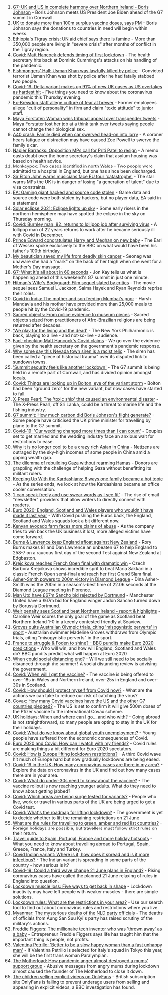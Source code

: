 1. [G7: UK and US in complete harmony over Northern Ireland - Boris Johnson](https://www.bbc.co.uk/news/uk-politics-57433296) - Boris Johnson meets US President Joe Biden ahead of the G7 summit in Cornwall.
2. [UK to donate more than 100m surplus vaccine doses, says PM](https://www.bbc.co.uk/news/uk-57436535) - Boris Johnson says the donations to countries in need will begin within weeks.
3. [Ethiopia's Tigray crisis: UN aid chief says there is famine](https://www.bbc.co.uk/news/world-africa-57432280) - More than 350,000 people are living in "severe crisis" after months of conflict in the Tigray region.
4. [Covid: Matt Hancock defends timing of first lockdown](https://www.bbc.co.uk/news/uk-politics-57425830) - The health secretary hits back at Dominic Cummings's attacks on his handling of the pandemic.
5. [Fishmongers' Hall: Usman Khan was lawfully killed by police](https://www.bbc.co.uk/news/uk-england-london-57424420) - Convicted terrorist Usman Khan was shot by police after he had fatally stabbed two people.
6. [Covid-19: Delta variant makes up 91% of new UK cases as US overtakes as hardest hit](https://www.bbc.co.uk/news/uk-57430420) - Five things you need to know about the coronavirus pandemic this Thursday evening.
7. [Ex-Brewdog staff allege culture of fear at brewer](https://www.bbc.co.uk/news/business-57428258) - Former employees allege "cult of personality" in firm and claim "toxic attitude" to junior staff.
8. [Maya Forstater: Woman wins tribunal appeal over transgender tweets](https://www.bbc.co.uk/news/uk-57426579) - Maya Forstater lost her job at a think tank over tweets saying people cannot change their biological sex.
9. [A40 crash: Family died when car swerved head-on into lorry](https://www.bbc.co.uk/news/uk-england-oxfordshire-57427577) - A coroner hears fatigue or distraction may have caused Zoe Powell to swerve the family's car.
10. [Napier Barracks: Opposition MPs call for Priti Patel to resign](https://www.bbc.co.uk/news/uk-england-kent-57432760) - A memo casts doubt over the home secretary's claim that asylum housing was based on health advice.
11. [Monkeypox: Two cases identified in north Wales](https://www.bbc.co.uk/news/uk-wales-57431322) - Two people were admitted to a hospital in England, but one has since been discharged.
12. [Sir Elton John warns musicians face EU tour 'catastrophe'](https://www.bbc.co.uk/news/entertainment-arts-57434123) - The star warns MPs the UK is in danger of losing "a generation of talent" due to visa constraints.
13. [EA: Gaming giant hacked and source code stolen](https://www.bbc.co.uk/news/technology-57431987) - Game data and source code were both stolen by hackers, but no player data, EA said in a statement
14. [Solar eclipse 2021: Eclipse lights up sky](https://www.bbc.co.uk/news/world-57430146) - Some early risers in the northern hemisphere may have spotted the eclipse in the sky on Thursday morning.
15. [Covid: Burnley man, 82, returns to lollipop job after surviving virus](https://www.bbc.co.uk/news/uk-england-lancashire-57430961) - A lollipop man of 22 years returns to work after he became seriously ill with Covid in December.
16. [Prince Edward congratulates Harry and Meghan on new baby](https://www.bbc.co.uk/news/uk-57422627) - The Earl of Wessex spoke exclusively to the BBC on what would have been his father's 100th birthday.
17. [My beautician saved my life from deadly skin cancer](https://www.bbc.co.uk/news/uk-scotland-edinburgh-east-fife-57402450) - Seonag was unaware she had a "mark" on the back of her thigh when she went for a Mother's Day massage.
18. [G7: What it's all about in 60 seconds](https://www.bbc.co.uk/news/uk-57406029) - Jon Kay tells us what is happening ahead of this weekend's G7 summit in just one minute.
19. [Hitman's Wife's Bodyguard: Film sequel slated by critics](https://www.bbc.co.uk/news/entertainment-arts-56251090) - The movie sequel sees Samuel L Jackson, Salma Hayek and Ryan Reynolds reprise their roles.
20. [Covid in India: The mother and son feeding Mumbai's poor](https://www.bbc.co.uk/news/world-asia-india-57418671) - Harsh Mandavia and his mother have provided more than 25,000 meals to people hit by the Covid-19 pandemic.
21. [Sacred objects: From police evidence to museum pieces](https://www.bbc.co.uk/news/world-latin-america-57306362) - Sacred objects seized from practitioners of Afro-Brazilian religions are being returned after decades.
22. ['We play for the living and the dead'](https://www.bbc.co.uk/news/world-us-canada-57422026) - The New York Philharmonic is back, playing to a live - and not-so-live - audience.
23. [Fact-checking Matt Hancock's Covid claims](https://www.bbc.co.uk/news/57427777) - We go over the evidence given by the health secretary on the government's pandemic response.
24. [Why some say this Nevada town siren is a racist relic](https://www.bbc.co.uk/news/world-us-canada-57407543) - The siren has been called a "piece of historical trauma" over its disputed link to sundown towns.
25. ['Summit security feels like another lockdown'](https://www.bbc.co.uk/news/uk-england-cornwall-57399071) - The G7 summit is being held in a remote part of Cornwall, and has divided opinion amongst locals.
26. [Covid: Things are looking up in Bolton, eye of the variant storm](https://www.bbc.co.uk/news/uk-england-57425730) - Bolton had been "ground zero" for the new variant, but now cases have started to fall.
27. [X-Press Pearl: The 'toxic ship' that caused an environmental disaster](https://www.bbc.co.uk/news/world-asia-57395693) - The X-Press Pearl, off Sri Lanka, could be a threat to marine life and the fishing industry.
28. [G7 summit: How much carbon did Boris Johnson's flight generate?](https://www.bbc.co.uk/news/57429106) - Some people have criticised the UK prime minister for travelling by plane to the G7 summit.
29. [Covid-19: 'Our wedding changed more times than I can count'](https://www.bbc.co.uk/news/uk-england-norfolk-57415945) - Couples set to get married and the wedding industry face an anxious wait for restrictions to ease.
30. [Why it is no longer cool to be a crazy rich Asian in China](https://www.bbc.co.uk/news/world-asia-china-57380367) - Netizens are outraged by the sky-high incomes of some people in China amid a gaping wealth gap.
31. [The dilemma of rebuilding Gaza without rearming Hamas](https://www.bbc.co.uk/news/world-middle-east-57396819) - Donors are grappling with the challenge of helping Gaza without benefitting its militant rulers.
32. [Keeping Up With the Kardashians: 8 ways one family became a hot topic](https://www.bbc.co.uk/news/entertainment-arts-57343862) - As the series ends, we look at how the Kardashians became an office cooler conversation.
33. ['I can speak freely and use swear words as I see fit'](https://www.bbc.co.uk/news/business-57382955) - The rise of email "newsletter" providers that allow writers to directly connect with readers.
34. [Euro 2020: England, Scotland and Wales players who wouldn't have made it last year](https://www.bbc.co.uk/news/newsbeat-57259395) - With Covid pushing the Euros back, the England, Scotland and Wales squads look a bit different now.
35. [Kenyan avocado farm faces more claims of abuse](https://www.bbc.co.uk/news/world-africa-57413354) - As the company tries to win back the UK business it lost, more alleged victims have come forward.
36. [Burns & Lawrence keep England afloat against New Zealand](https://www.bbc.co.uk/sport/cricket/57434564) - Rory Burns makes 81 and Dan Lawrence an unbeaten 67 to help England to 258-7 on a raucous first day of the second Test against New Zealand at Edgbaston.
37. [Krejcikova reaches French Open final with dramatic win](https://www.bbc.co.uk/sport/tennis/57430542) - Czech Barbora Krejcikova shows incredible sprit to beat Maria Sakkari in a classic French Open semi-final and reach her first Grand Slam final.
38. [Asher-Smith powers to 200m victory in Diamond League](https://www.bbc.co.uk/sport/athletics/57435447) - Dina Asher-Smith wins the 200m in a season's-best time of 22.06 seconds at the Diamond League meeting in Florence.
39. [Man Utd have £67m Sancho bid rejected by Dortmund](https://www.bbc.co.uk/sport/football/57433323) - Manchester United have a £67m bid for England winger Jadon Sancho turned down by Borussia Dortmund.
40. [Weir penalty sees Scotland beat Northern Ireland - report & highlights](https://www.bbc.co.uk/sport/football/57386316) - Caroline Weir scores the only goal of the game as Scotland beat Northern Ireland 1-0 in a keenly contested friendly at Seaview.
41. [Groves quits Australian Olympic trials, citing 'misogynistic perverts' in sport](https://www.bbc.co.uk/sport/swimming/57424208) - Australian swimmer Madeline Groves withdraws from Olympic trials, citing "misogynistic perverts" in the sport.
42. [France to struggle & Foden to shine? - BBC pundits make Euro 2020 predictions](https://www.bbc.co.uk/sport/football/57413544) - Who will win, and how will England, Scotland and Wales do? BBC pundits predict what will happen at Euro 2020
43. [When could social distancing end?](https://www.bbc.co.uk/news/uk-51506729) - Will we still need to be socially distanced through the summer? A social distancing review is advising the government.
44. [Covid: When will I get the vaccine?](https://www.bbc.co.uk/news/health-55045639) - The vaccine is being offered to over-18s in Wales and Northern Ireland, over-25s in England and over-30s in Scotland.
45. [Covid: How should I protect myself from Covid now?](https://www.bbc.co.uk/news/health-57087517) - What are the actions we can take to reduce our risk of catching the virus?
46. [Covax: How many Covid vaccines have the US and the other G7 countries pledged?](https://www.bbc.co.uk/news/world-55795297) - The US is set to confirm it will give 500m doses of the Pfizer vaccine to the international Covax scheme.
47. [UK holidays: When and where can I go... and who with?](https://www.bbc.co.uk/news/explainers-52646738) - Going abroad is not straightforward, so many people are opting to stay in the UK for their holidays.
48. [Covid: What do we know about global youth unemployment?](https://www.bbc.co.uk/news/57406236) - Young people have suffered from the economic consequences of Covid.
49. [Euro 2020 and Covid: How can I watch with my friends?](https://www.bbc.co.uk/news/uk-57386719) - Covid rules are making things a bit different for Euro 2020 spectators.
50. [Covid: How is Europe lifting lockdown restrictions?](https://www.bbc.co.uk/news/explainers-53640249) - A third Covid wave hit much of Europe hard but now gradually lockdowns are being eased.
51. [Covid-19 in the UK: How many coronavirus cases are there in my area?](https://www.bbc.co.uk/news/uk-51768274) - Explore the data on coronavirus in the UK and find out how many cases there are in your area.
52. [Covid: What do under-30s need to know about the vaccine?](https://www.bbc.co.uk/news/health-57273875) - The vaccine rollout is now reaching younger adults. What do they need to know about getting jabbed?
53. [Covid: Which areas are being surge tested for variants?](https://www.bbc.co.uk/news/explainers-54872039) - People who live, work or travel in various parts of the UK are being urged to get a Covid test.
54. [Covid: What's the roadmap for lifting lockdown?](https://www.bbc.co.uk/news/explainers-52530518) - The government is yet to decide whether to lift the remaining restrictions on 21 June
55. [What are the rules for travelling to green, amber and red list countries?](https://www.bbc.co.uk/news/explainers-52544307) - Foreign holidays are possible, but travellers must follow strict rules on their return.
56. [Travel guide to Spain, Portugal, France and more holiday hotspots](https://www.bbc.co.uk/news/explainers-56997931) - What you need to know about travelling abroad to Portugal, Spain, Greece, France, Italy and Turkey.
57. [Covid Indian variant: Where is it, how does it spread and is it more infectious?](https://www.bbc.co.uk/news/health-57157496) - The Indian variant is spreading in some parts of the country - how serious is it?
58. [Covid-19: Could a third wave change 21 June plans in England?](https://www.bbc.co.uk/news/health-57328469) - Rising coronavirus cases have called the planned 21 June relaxing of rules in England into question.
59. [Lockdown muscle loss: Five ways to get back in shape](https://www.bbc.co.uk/news/uk-56887390) - Lockdown inactivity may have left people with weaker muscles - there are simple solutions.
60. [Lockdown rules: What are the restrictions in your area?](https://www.bbc.co.uk/news/uk-54373904) - Use our search tool to find out about coronavirus rules and restrictions where you live.
61. [Myanmar: The mysterious deaths of the NLD party officials](https://www.bbc.co.uk/news/world-asia-57380237) - The deaths of officials from Aung San Suu Kyi's party has raised scrutiny of the military's actions.
62. [Freddie Figgers: The millionaire tech inventor who was 'thrown away' as a baby](https://www.bbc.co.uk/news/stories-57081087) - Entrepreneur Freddie Figgers says life has taught him that the important thing is people, not profits.
63. [Valentina Petrillo: 'Better to be a slow happy woman than a fast unhappy man'](https://www.bbc.co.uk/news/stories-57338207) - If Valentina Petrillo is selected for Italy's squad in Tokyo this year, she will be the first trans woman Paralympian.
64. [The Motherload: How pandemic anger almost destroyed a mums' support group](https://www.bbc.co.uk/news/stories-57285368) - Abusive messages from angry mums during lockdown almost caused the founder of The Motherload to close it down.
65. [The children selling explicit videos on OnlyFans](https://www.bbc.co.uk/news/uk-57255983) - British subscription site OnlyFans is failing to prevent underage users from selling and appearing in explicit videos, a BBC investigation has found.
